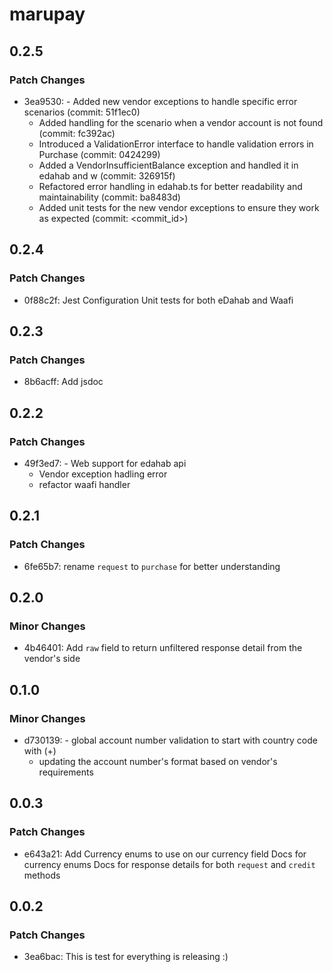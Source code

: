 # marupay

## 0.2.5

### Patch Changes

- 3ea9530: - Added new vendor exceptions to handle specific error scenarios (commit: 51f1ec0)
  - Added handling for the scenario when a vendor account is not found (commit: fc392ac)
  - Introduced a ValidationError interface to handle validation errors in Purchase (commit: 0424299)
  - Added a VendorInsufficientBalance exception and handled it in edahab and w (commit: 326915f)
  - Refactored error handling in edahab.ts for better readability and maintainability (commit: ba8483d)
  - Added unit tests for the new vendor exceptions to ensure they work as expected (commit: <commit_id>)

## 0.2.4

### Patch Changes

- 0f88c2f: Jest Configuration
  Unit tests for both eDahab and Waafi

## 0.2.3

### Patch Changes

- 8b6acff: Add jsdoc

## 0.2.2

### Patch Changes

- 49f3ed7: - Web support for edahab api
  - Vendor exception hadling error
  - refactor waafi handler

## 0.2.1

### Patch Changes

- 6fe65b7: rename `request` to `purchase` for better understanding

## 0.2.0

### Minor Changes

- 4b46401: Add `raw` field to return unfiltered response detail from the vendor's side

## 0.1.0

### Minor Changes

- d730139: - global account number validation to start with country code with (+)
  - updating the account number's format based on vendor's requirements

## 0.0.3

### Patch Changes

- e643a21: Add Currency enums to use on our currency field
  Docs for currency enums
  Docs for response details for both `request` and `credit` methods

## 0.0.2

### Patch Changes

- 3ea6bac: This is test for everything is releasing :)
